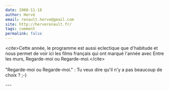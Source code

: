 ```yaml
---
date: 2008-11-18
author: Hervé
email: renault.herve@gmail.com
site: http://herverenault.fr/
tags: comment
permalink: false
---
```


<p>&lt;cite&gt;Cette année, le programme est aussi eclectique que d'habitude et nous permet de voir ici les films français qui ont marqué l'année avec Entre les murs, Regarde-moi ou Regarde-moi.&lt;/cite&gt;<br />
<br />
&quot;Regarde-moi ou Regarde-moi.&quot; : Tu veux dire qu'il n'y a pas beaucoup de choix ? ;-)</p>
---
